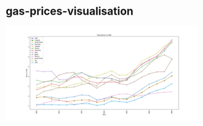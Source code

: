 # gas-prices-visualisation
![](https://github.com/rohankumarp/gas-prices-visualisation/blob/main/Gas_price_visual.png)
